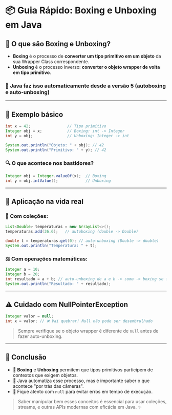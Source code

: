 # 📦 Guia Rápido: Boxing e Unboxing em Java

## 🧠 O que são Boxing e Unboxing?

* **Boxing** é o processo de **converter um tipo primitivo em um objeto** da sua Wrapper Class correspondente.
* **Unboxing** é o processo inverso: **converter o objeto wrapper de volta em tipo primitivo**.

### 🤖 Java faz isso automaticamente desde a versão 5 (autoboxing e auto-unboxing)

---

## 🧪 Exemplo básico

```java
int x = 42;                // Tipo primitivo
Integer obj = x;           // Boxing: int -> Integer
int y = obj;               // Unboxing: Integer -> int

System.out.println("Objeto: " + obj); // 42
System.out.println("Primitivo: " + y); // 42
```

### 🔍 O que acontece nos bastidores?

```java
Integer obj = Integer.valueOf(x);  // Boxing
int y = obj.intValue();            // Unboxing
```

---

## 💬 Aplicação na vida real

### 🎯 Com coleções:

```java
List<Double> temperaturas = new ArrayList<>();
temperaturas.add(36.6);   // autoboxing (double -> Double)

double t = temperaturas.get(0); // auto-unboxing (Double -> double)
System.out.println("Temperatura: " + t);
```

### ⚖️ Com operações matemáticas:

```java
Integer a = 10;
Integer b = 20;
int resultado = a + b; // auto-unboxing de a e b -> soma -> boxing se for armazenado como Integer
System.out.println("Resultado: " + resultado);
```

---

## ⚠️ Cuidado com NullPointerException

```java
Integer valor = null;
int x = valor; // ❌ Vai quebrar! Null não pode ser desembrulhado
```

> Sempre verifique se o objeto wrapper é diferente de `null` antes de fazer auto-unboxing.

---

## 🧭 Conclusão

* 🧱 **Boxing** e **Unboxing** permitem que tipos primitivos participem de contextos que exigem objetos.
* 🚀 Java automatiza esse processo, mas é importante saber o que acontece "por trás das câmeras".
* 🧯 Fique atento com `null` para evitar erros em tempo de execução.

> Saber manipular bem esses conceitos é essencial para usar coleções, streams, e outras APIs modernas com eficácia em Java. ✨
